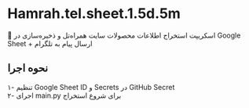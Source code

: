 
# Hamrah.tel.sheet.1.5d.5m

📄 اسکریپت استخراج اطلاعات محصولات سایت همراه‌تل و ذخیره‌سازی در Google Sheet + ارسال پیام به تلگرام

## نحوه اجرا

۱- تنظیم Google Sheet ID و Secrets در GitHub Secret  
۲- اجرای main.py برای شروع استخراج

